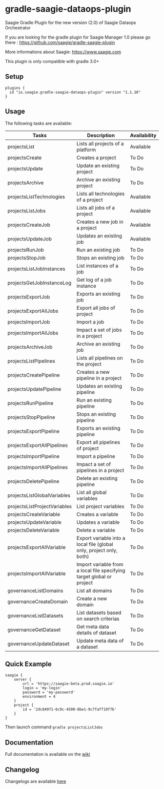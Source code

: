 # gradle-saagie-dataops-plugin
Saagie Gradle Plugin for the new version (2.0) of Saagie Dataops Orchestrator

If you are looking for the gradle plugin for Saagie Manager 1.0 please go there : https://github.com/saagie/gradle-saagie-plugin

More informations about Saagie: https://www.saagie.com

This plugin is only compatible with gradle 3.0+

## Setup

```
plugins {
  id "io.saagie.gradle-saagie-dataops-plugin" version "1.1.10"
}
```

## Usage

The following tasks are available:

| Tasks                             | Description                                                             | Availability |
|-----------------------------------|-------------------------------------------------------------------------|--------------|
| projectsList                      | Lists all projects of a platform                                        | Available    |
| projectsCreate                    | Creates a project                                                       | To Do        |
| projectsUpdate                    | Update an existing project                                              | To Do        |
| projectsArchive                   | Archive an existing project                                             | To Do        |
| projectsListTechnologies          | Lists all technologies of a project                                     | Available    |
| projectsListJobs                  | Lists all jobs of a project                                             | Available    |
| projectsCreateJob                 | Creates a new job in a project                                          | Available    |
| projectsUpdateJob                 | Updates an existing job                                                 | Available    |
| projectsRunJob                    | Run an existing job                                                     | To Do        |
| projectsStopJob                   | Stops an existing job                                                   | To Do        |
| projectsListJobInstances          | List instances of a job                                                 | To Do        |
| projectsGetJobInstanceLog         | Get log of a job instance                                               | To Do        |
| projectsExportJob                 | Exports an existing job                                                 | To Do        |
| projectsExportAllJobs             | Export all jobs of project                                              | To Do        |
| projectsImportJob                 | Import a job                                                            | To Do        |
| projectsImportAllJobs             | Impact a set of jobs in a project                                       | To Do        |
| projectsArchiveJob                | Archive an existing job                                                 | To Do        |
| projectsListPipelines             | Lists all pipelines on the project                                      | To Do        |
| projectsCreatePipeline            | Creates a new pipeline in a project                                     | To Do        |
| projectsUpdatePipeline            | Updates an existing pipeline                                            | To Do        |
| projectsRunPipeline               | Run an existing pipeline                                                | To Do        |
| projectsStopPipeline              | Stops an existing pipeline                                              | To Do        |
| projectsExportPipeline            | Exports an existing pipeline                                            | To Do        |
| projectsExportAllPipelines        | Export all pipelines of project                                         | To Do        |
| projectsImportPipeline            | Import a pipeline                                                       | To Do        |
| projectsImportAllPipelines        | Impact a set of pipelines in a project                                  | To Do        |
| projectsDeletePipeline            | Delete an existing pipeline                                             | To Do        |
| projectsListGlobalVariables       | List all global variables                                               | To Do        |
| projectsListProjectVariables      | List project variables                                                  | To Do        |
| projectsCreateVariable            | Creates a variable                                                      | To Do        |
| projectsUpdateVariable            | Updates a variable                                                      | To Do        |
| projectsDeleteVariable            | Delete a variable                                                       | To Do        |
| projectsExportAllVariable         | Export variable into a local file (global only, project only, both)     | To Do        |
| projectsImportAllVariable         | Import variable from a local file specifying target global or project   | To Do        |
| governanceListDomains             | List all domains                                                        | To Do        |
| governanceCreateDomain            | Create a new domain                                                     | To Do        |
| governanceListDatasets            | List datasets based on search criterias                                 | To Do        |
| governanceGetDataset              | Get meta data details of dataset                                        | To Do        |
| governanceUpdateDataset           | Update meta data of a dataset                                           | To Do        |



## Quick Example
```
saagie {
    server {
        url = 'https://saagie-beta.prod.saagie.io'
        login = 'my-login'
        password = 'my-password'
        environment = 4
    }
    project {
        id = '2dc84971-6c9c-4500-8be1-9c7faff19f7b'
    }
}
```
Then launch command ```gradle projectsListJobs```

## Documentation
Full documentation is available on the [wiki](https://github.com/saagie/gradle-saagie-dataops-plugin/wiki)

## Changelog

Changelogs are available [here](https://github.com/saagie/gradle-saagie-dataops-plugin/releases)
